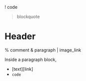 ! code
> blockquote
# Header
% comment
& paragraph
| image\_link

Inside a paragraph block, 
  - [text][link] 
  - `code`
